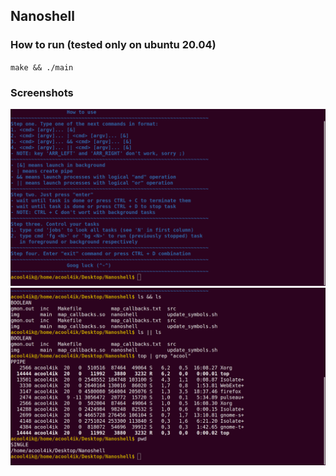 ## Nanoshell
### How to run (tested only on ubuntu 20.04)
`make && ./main`
### Screenshots
![Alt text](https://github.com/Acool4ik/Nanoshell/blob/master/img/img1.png)
![Alt text](https://github.com/Acool4ik/Nanoshell/blob/master/img/img2.png)
